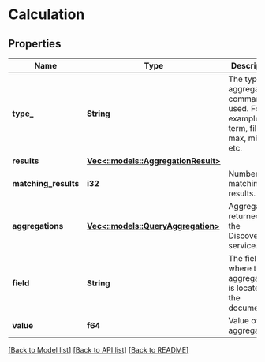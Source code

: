 # Calculation

## Properties
Name | Type | Description | Notes
------------ | ------------- | ------------- | -------------
**type_** | **String** | The type of aggregation command used. For example: term, filter, max, min, etc. | [optional] 
**results** | [**Vec<::models::AggregationResult>**](AggregationResult.md) |  | [optional] 
**matching_results** | **i32** | Number of matching results. | [optional] 
**aggregations** | [**Vec<::models::QueryAggregation>**](QueryAggregation.md) | Aggregations returned by the Discovery service. | [optional] 
**field** | **String** | The field where the aggregation is located in the document. | [optional] 
**value** | **f64** | Value of the aggregation. | [optional] 

[[Back to Model list]](../README.md#documentation-for-models) [[Back to API list]](../README.md#documentation-for-api-endpoints) [[Back to README]](../README.md)



